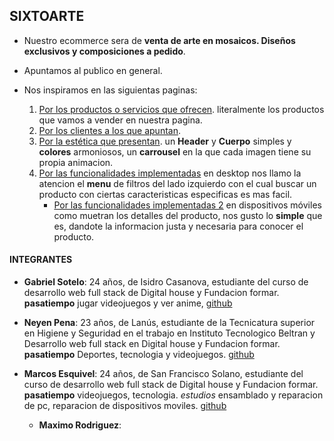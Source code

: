 ## **SIXTOARTE** ##

- Nuestro ecommerce sera de **venta de arte en mosaicos. Diseños exclusivos y composiciones a pedido**.

- Apuntamos al publico en general.

- Nos inspiramos en las siguientas paginas:  
    1. [Por los productos o servicios que ofrecen](https://www.facebook.com/sixtoarte-106659301512267). literalmente los productos que vamos a vender en nuestra pagina.
    2. [Por los clientes a los que apuntan](https://buenosairesmosaicos.mitiendanube.com/).
    3. [Por la estética que presentan](https://mitiendadearte.com/). un **Header** y **Cuerpo** simples y **colores** armoniosos, un **carrousel** en la que cada imagen tiene su propia animacion.
    4. [Por las funcionalidades implementadas](https://www.mercadolibre.com.ar/) en desktop nos llamo la atencion el **menu** de filtros del lado izquierdo con el cual buscar un producto con ciertas caracteristicas especificas es mas facil.
        - [Por las funcionalidades implementadas 2](https://www.garbarino.com/) en dispositivos móviles como muetran los  detalles del producto, nos gusto lo **simple** que es, dandote la informacion justa y necesaria para conocer el producto.


#### **INTEGRANTES** ####

  - **Gabriel Sotelo**: 24 años, de Isidro Casanova, estudiante del curso de desarrollo web full stack de Digital house y Fundacion formar. **pasatiempo** jugar videojuegos y ver anime, [github](https://github.com/GabrieSotelo97)

  - **Neyen Pena**: 23 años, de Lanús, estudiante de la Tecnicatura superior en Higiene y Seguridad en el trabajo en Instituto Tecnologico Beltran y Desarrollo web full stack en Digital house y Fundacion formar. **pasatiempo** Deportes, tecnologia y videojuegos. [github](https://github.com/NEYENPENA)

- **Marcos Esquivel**: 24 años, de San Francisco Solano, estudiante del curso de desarrollo web full stack de Digital house y Fundacion formar. **pasatiempo** videojuegos, tecnologia. *estudios* ensamblado y reparacion de pc, reparacion de dispositivos moviles. [github](https://github.com/MarcosEsquivel) 

  - **Maximo Rodriguez**:
